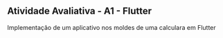 ## Atividade Avaliativa - A1 - Flutter

Implementação de um aplicativo nos moldes de uma calculara em Flutter

